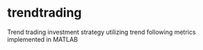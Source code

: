 # trendtrading
Trend trading investment strategy utilizing trend following metrics implemented in MATLAB
